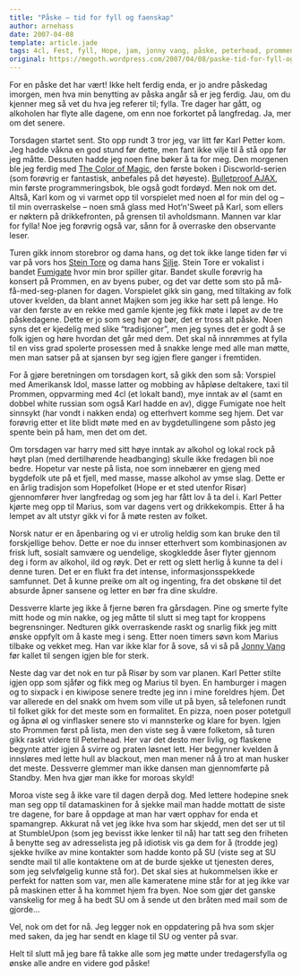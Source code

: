 ```yaml
---
title: "Påske – tid for fyll og faenskap"
author: arnehass
date: 2007-04-08
template: article.jade
tags: 4cl, Fest, fyll, Hope, jam, jonny vang, påske, peterhead, prommen, Risør, standby, stumbleupon
original: https://megoth.wordpress.com/2007/04/08/paske-tid-for-fyll-og-faenskap/
---
```


<p>For en påske det har vært! Ikke helt ferdig enda, er jo andre påskedag imorgen, men hva min benytting av påska angår så er jeg ferdig. Jau, om du kjenner meg så vet du hva jeg referer til; fylla. Tre dager har gått, og alkoholen har flyte alle dagene, om enn noe forkortet på langfredag. Ja, mer om det senere.</p>
<span class="more"></span>
<p>Torsdagen startet sent. Sto opp rundt 3 tror jeg, var litt før Karl Petter kom. Jeg hadde våkna en god stund før dette, men fant ikke vilje til å stå opp før jeg måtte. Dessuten hadde jeg noen fine bøker å ta for meg. Den morgenen ble jeg ferdig med <a href="http://www.amazon.co.uk/exec/obidos/ASIN/0061020710/ref=nosim/deliciousmons-21">The Color of Magic</a>, den første boken i Discworld-serien (som forøvrig er fantastisk, anbefales på det høyeste). <a href="http://www.amazon.co.uk/exec/obidos/ASIN/0321472667/ref=nosim/deliciousmons-21">Bulletproof AJAX</a>, min første programmeringsbok, ble også godt fordøyd. Men nok om det. Altså, Karl kom og vi varmet opp til vorspielet med noen øl for min del og – til min overraskelse – noen små glass med Hot’n'Sweet på Karl, som ellers er nøktern på drikkefronten, på grensen til avholdsmann. Mannen var klar for fylla!  Noe jeg forøvrig også var, sånn for å overraske den observante leser.</p>
<p>Turen gikk innom storebror og dama hans, og det tok ikke lange tiden før vi var på vors hos <a href="http://www.myspace.com/haggard_poop">Stein Tore</a> og dama hans <a href="http://www.myspace.com/silje25">Silje</a>. Stein Tore er vokalist i bandet <a href="http://fumigaterock.com/">Fumigate</a> hvor min bror spiller gitar. Bandet skulle forøvrig ha konsert på Prommen, en av byens puber, og det var dette som sto på må-få-med-seg-planen for dagen. Vorspielet gikk sin gang, med tiltaking av folk utover kvelden, da blant annet Majken som jeg ikke har sett på lenge. Ho var den første av en rekke med gamle kjente jeg fikk møte i løpet av de tre påskedagene. Dette er jo som seg hør og bør, det er tross alt påske. Noen syns det er kjedelig med slike “tradisjoner”, men jeg synes det er godt å se folk igjen og høre hvordan det går med dem. Det skal nå innrømmes at fylla til en viss grad spolerte prosessen med å snakke lenge med alle man møtte, men man satser på at sjansen byr seg igjen flere ganger i fremtiden.</p>
<p>For å gjøre beretningen om torsdagen kort, så gikk den som så: Vorspiel med Amerikansk Idol, masse latter og mobbing av håpløse deltakere, taxi til Prommen, oppvarming med 4cl (et lokalt band), mye inntak av øl (samt en dobbel white russian som også Karl hadde en av), digge Fumigate noe helt sinnsykt (har vondt i nakken enda) og etterhvert komme seg hjem. Det var forøvrig etter et lite blidt møte med en av bygdetullingene som påsto jeg spente bein på ham, men det om det.</p>
<p>Om torsdagen var harry med sitt høye inntak av alkohol og lokal rock på høyt plan (med dertilhørende headbanging) skulle ikke fredagen bli noe bedre. Hopetur var neste på lista, noe som innebærer en gjeng med bygdefolk ute på et fjell, med masse, masse alkohol av ymse slag. Dette er en årlig tradisjon som Hopefolket (Hope er et sted utenfor Risør) gjennomfører hver langfredag og som jeg har fått lov å ta del i. Karl Petter kjørte meg opp til Marius, som var dagens vert og drikkekompis. Etter å ha lempet av alt utstyr gikk vi for å møte resten av folket.</p>
<p>Norsk natur er en åpenbaring og vi er utrolig heldig som kan bruke den til forskjellige behov. Dette er noe du innser etterhvert som kombinasjonen av frisk luft, sosialt samvære og uendelige, skogkledde åser flyter gjennom deg i form av alkohol, ild og røyk. Det er rett og slett herlig å kunne ta del i denne turen. Det er en flukt fra det intense, informasjonsspekkede samfunnet. Det å kunne preike om alt og ingenting, fra det obskøne til det absurde åpner sansene og letter en bør fra dine skuldre.</p>
<p>Dessverre klarte jeg ikke å fjerne børen fra gårsdagen. Pine og smerte fylte mitt hode og min nakke, og jeg måtte til slutt si meg tapt for kroppens begrensninger. Nedturen gikk overraskende raskt og snarlig fikk jeg mitt ønske oppfylt om å kaste meg i seng. Etter noen timers søvn kom Marius tilbake og vekket meg. Han var ikke klar for å sove, så vi så på <a title="Jonny Vang på IMDB" href="http://www.imdb.com/title/tt0355611/">Jonny Vang</a> før kallet til sengen igjen ble for sterk.</p>
<p>Neste dag var det nok en tur på Risør by som var planen. Karl Petter stilte igjen opp som sjåfør og fikk meg og Marius til byen. En hamburger i magen og to sixpack i en kiwipose senere tredte jeg inn i mine foreldres hjem. Det var allerede en del snakk om hvem som ville ut på byen, så telefonen rundt til folket gikk for det meste som en formalitet. En pizza, noen poser potetgull og åpna øl og vinflasker senere sto vi mannsterke og klare for byen. Igjen sto Prommen først på lista, men den viste seg å være folketom, så turen gikk raskt videre til Peterhead. Her var det desto mer livlig, og flaskene begynte atter igjen å svirre og praten løsnet lett. Her begynner kvelden å innsløres med lette hull av blackout, men man mener nå å tro at man husker det meste. Dessverre glemmer man ikke dansen man gjennomførte på Standby. Men hva gjør man ikke for moroas skyld!</p>
<p>Moroa viste seg å ikke vare til dagen derpå dog. Med lettere hodepine snek man seg opp til datamaskinen for å sjekke mail man hadde mottatt de siste tre dagene, for bare å oppdage at man har vært opphav for enda et spamangrep. Akkurat nå vet jeg ikke hva som har skjedd, men det ser ut til at StumbleUpon (som jeg bevisst ikke lenker til nå) har tatt seg den friheten å benytte seg av adresselista jeg på idiotisk vis ga dem for å (trodde jeg) sjekke hvilke av mine kontakter som hadde konto på SU (viste seg at SU sendte mail til alle kontaktene om at de burde sjekke ut tjenesten deres, som jeg selvfølgelig kunne stå for). Det skal sies at hukommelsen ikke er perfekt for natten som var, men alle kameratene mine står for at jeg ikke var på maskinen etter å ha kommet hjem fra byen. Noe som gjør det ganske vanskelig for meg å ha bedt SU om å sende ut den bråten med mail som de gjorde…</p>
<p>Vel, nok om det for nå. Jeg legger nok en oppdatering på hva som skjer med saken, da jeg har sendt en klage til SU og venter på svar.</p>
<p>Helt til slutt må jeg bare få takke alle som jeg møtte under tredagersfylla og ønske alle andre en videre god påske!</p>
